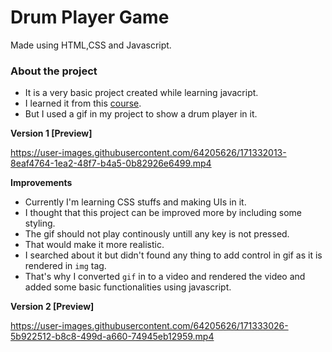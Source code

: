 # Drum Player Game
Made using HTML,CSS and Javascript.

### About the project 
- It is a very basic project created while learning javacript.
- I learned it from this [course](https://javascript30.com/).
- But I used a gif in my project to show a drum player in it.

**Version 1 [Preview]** 


https://user-images.githubusercontent.com/64205626/171332013-8eaf4764-1ea2-48f7-b4a5-0b82926e6499.mp4


**Improvements**
- Currently I'm learning CSS stuffs and making UIs in it.
- I thought that this project can be improved more by including some styling.
- The gif should not play continously untill any key is not pressed.
- That would make it more realistic.
- I searched about it but didn't found any thing to add control in gif as it is rendered in `img` tag.
- That's why I converted `gif` in to a video and rendered the video and added some basic functionalities using javascript.

**Version 2 [Preview]**


https://user-images.githubusercontent.com/64205626/171333026-5b922512-b8c8-499d-a660-74945eb12959.mp4



